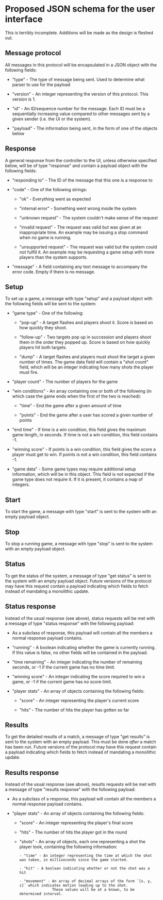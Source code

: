 # Proposed JSON schema for the user interface

This is terribly incomplete. Additions will be made as the design is fleshed out.

## Message protocol

All messages in this protocol will be encapsulated in a JSON object with the following fields:

- "type" - The type of message being sent. Used to determine what parser to use for the payload

- "version" - An integer representing the version of this protocol. This version is 1.

- "id" - An ID/sequence number for the message. Each ID must be a sequentially increasing value compared to other
  messages sent by a given sender (i.e. the UI or the system).

- "payload" - The information being sent, in the form of one of the objects below

## Response

A general response from the controller to the UI, unless otherwise specified below, will be of type "response"
and contain a payload object with the following fields:

- "responding to" - The ID of the message that this one is a response to

- "code" - One of the following strings:

    - "ok" - Everything went as expected

    - "internal error" - Something went wrong inside the system

    - "unknown request" - The system couldn't make sense of the request

    - "invalid request" - The request was valid but was given at an inappropriate time.
                          An example may be issuing a stop command when no game is running.

    - "unsupported request" - The request was valid but the system could not fulfill it.
                      An example may be requesting a game setup with more players than the system supports.

- "message" - A field containing any text message to accompany the error code. Empty if there is no message.

## Setup

To set up a game, a message with type "setup" and a payload object with the following fields will be sent to the system:

- "game type" - One of the following:

  - "pop-up" - A target flashes and players shoot it. Score is based on how quickly they shoot.

  - "follow-up" - Two targets pop up in succession and players shoot them in the order they popped up.
                  Score is based on how quickly players hit both targets.

  - "dump" - A target flashes and players must shoot the target a given number of times.
             The game data field will contain a "shot count" field, which will be an integer indicating
             how many shots the player must fire.

- "player count" - The number of players for the game

- "win conditions" - An array containing one or both of the following
  (in which case the game ends when the first of the two is reached):

  - "time" - End the game after a given amount of time

  - "points" - End the game after a user has scored a given number of points

- "end time" - If time is a win condition, this field gives the maximum game length, in seconds.
               If time is not a win condition, this field contains -1.

- "winning score" - If points is a win condition, this field gives the score a player must get to win.
                    If points is not a win condition, this field contains -1.

- "game data" - Some game types may require additional setup information, which will be in this object.
                This field is not expected if the game type does not require it.
                If it is present, it contains a map of integers.

## Start

To start the game, a message with type "start" is sent to the system with an empty payload object.


## Stop

To stop a running game, a message with type "stop" is sent to the system with an empty payload object.

## Status

To get the status of the system, a message of type "get status" is sent to the system with an empty payload object.
Future versions of the protocol may have this request contain a payload indicating which fields to fetch
instead of mandating a monolithic update.

## Status response

Instead of the usual response (see above), status requests will be met with a message of type "status response"
with the following payload:

- As a subclass of response, this payload will contain all the members a normal response payload contains.

- "running" - A boolean indicating whether the game is currently running. If this value is false,
              no other fields will be contained in the payload.

- "time remaining" - An integer indicating the number of remaining seconds, or -1 if the current game has no time limit.

- "winning score" - An integer indicating the score required to win a game, or -1 if the current game has no score limit.

- "player stats" - An array of objects containing the following fields:

  - "score" - An integer representing the player's current score

  - "hits" - The number of hits the player has gotten so far

## Results

To get the detailed results of a match, a message of type "get results" is sent to the system with an empty payload.
This must be done _after_ a match has been run.
Future versions of the protocol may have this request contain a payload indicating which fields to fetch
instead of mandating a monolithic update.

## Results response

Instead of the usual response (see above), results requests will be met with a message of type "results response"
with the following payload:

- As a subclass of a response, this payload will contain all the members a normal response payload contains.

- "player stats" - An array of objects containing the following fields:

  - "score" - An integer representing the player's final score

  - "hits" - The number of hits the player got in the round

  - "shots" - An array of objects, each one representing a shot the player took, containing the following information:

        - "time" - An integer representing the time at which the shot was taken, in milliseconds since the game started.

        - "hit" - A boolean indicating whether or not the shot was a hit

        - "movement" - An array of decimal arrays of the form `[x, y, z]` which indicates motion leading up to the shot.
                       These values will be at a known, to be determined interval.
